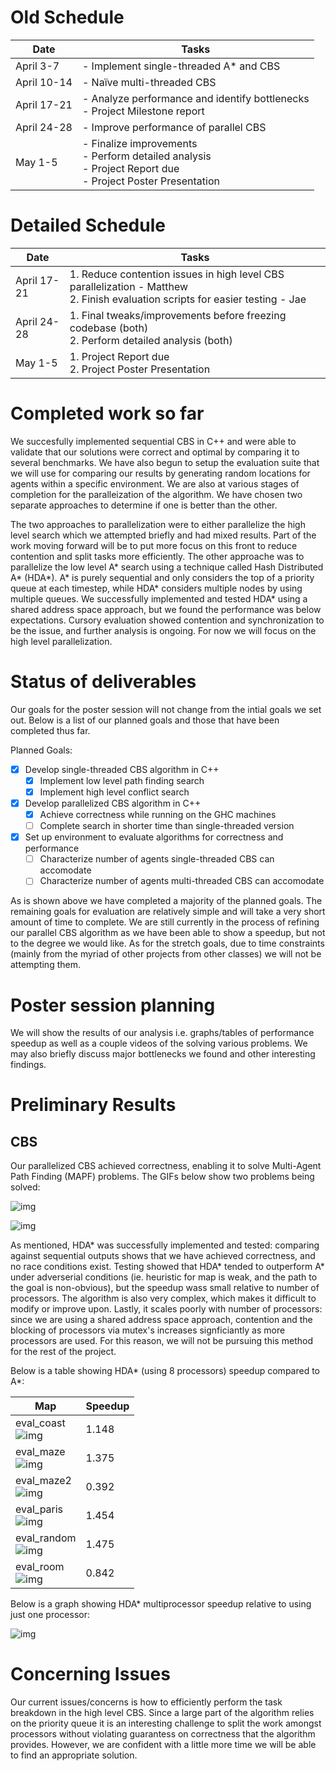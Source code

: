 <!-- Make sure your project schedule on your main project page is up to date with work completed so far, and well as with a revised plan of work for the coming weeks. As by this time you should have a good understanding of what is required to complete your project, 

I want to see a very detailed schedule for the coming weeks. I suggest breaking time down into half-week increments. Each increment should have at least one task, and for each task put a person’s name on it. -->

# Old Schedule
| Date      | Tasks |
| ----------- | ----------- |
| April 3-7      | - Implement single-threaded A* and CBS       |
| April 10-14   | - Naïve multi-threaded CBS        |
| April 17-21 | - Analyze performance and identify bottlenecks<br>- Project Milestone report |
| April 24-28 | - Improve performance of parallel CBS |
| May 1-5 | - Finalize improvements <br> - Perform detailed analysis <br> - Project Report due <br> - Project Poster Presentation |

# Detailed Schedule
| Date     | Tasks |
| -------- | ----- |
| April 17-21          | 1. Reduce contention issues in high level CBS parallelization - Matthew <br> 2. Finish evaluation scripts for easier testing - Jae |
| April 24-28 | 1. Final tweaks/improvements before freezing codebase (both) <br> 2. Perform detailed analysis (both)                              |
|   May 1-5   | 1. Project Report due <br> 2. Project Poster Presentation                                                                          |

# Completed work so far
<!-- One to two paragraphs, summarize the work that you have completed so far.  -->

We succesfully implemented sequential CBS in C++ and were able to validate that our solutions were correct and optimal by comparing it to several benchmarks. We have also begun to setup the evaluation suite that we will use for comparing our results by generating random locations for agents within a specific environment. We are also at various stages of completion for the paralleization of the algorithm. We have chosen two separate approaches to determine if one is better than the other.

The two approaches to parallelization were to either parallelize the high level search which we attempted briefly and had mixed results. Part of the work moving forward will be to put more focus on this front to reduce contention and split tasks more efficiently. The other approache was to parallelize the low level A* search using a technique called Hash Distributed A* (HDA*). A* is purely sequential and only considers the top of a priority queue at each timestep, while HDA* considers multiple nodes by using multiple queues. We successfully implemented and tested HDA* using a shared address space approach, but we found the performance was below expectations. Cursory evaluation showed contention and synchronization to be the issue, and further analysis is ongoing. For now we will focus on the high level parallelization.


# Status of deliverables
<!-- Describe how you are doing with respect to the goals and deliverables stated in your proposal. Do you still believe you will be able to produce all your deliverables? If not, why? What about the ”nice to haves”? In your milestone writeup we want a new list of goals that you plan to hit for the poster session. -->

Our goals for the poster session will not change from the intial goals we set out. Below is a list of our planned goals and those that have been completed thus far.

Planned Goals:
- [x] Develop single-threaded CBS algorithm in C++
    - [x] Implement low level path finding search
    - [x] Implement high level conflict search
- [x] Develop parallelized CBS algorithm in C++
    - [x] Achieve correctness while running on the GHC machines
    - [ ] Complete search in shorter time than single-threaded version
- [x] Set up environment to evaluate algorithms for correctness and performance
    - [ ] Characterize number of agents single-threaded CBS can accomodate
    - [ ] Characterize number of agents multi-threaded CBS can accomodate

As is shown above we have completed a majority of the planned goals. The remaining goals for evaluation are relatively simple and will take a very short amount of time to complete. We are still currently in the process of refining our parallel CBS algorithm as we have been able to show a speedup, but not to the degree we would like. As for the stretch goals, due to time constraints (mainly from the myriad of other projects from other classes) we will not be attempting them.

# Poster session planning
<!-- What do you plan to show at the poster session? Will it be a demo? Will it be a graph? -->
We will show the results of our analysis i.e. graphs/tables of performance speedup as well as a couple videos of the solving various problems. We may also briefly discuss major bottlenecks we found and other interesting findings.


# Preliminary Results
<!-- Do you have preliminary results at this time? If so, it would be great to included them in your milestone write-up. -->
## CBS
Our parallelized CBS achieved correctness, enabling it to solve Multi-Agent Path Finding (MAPF) problems. The GIFs below show two problems being solved:

![img](images/CBS_test_53.gif)

![img](images/CBS_test_56.gif)

As mentioned, HDA* was successfully implemented and tested: comparing against sequential outputs shows that we have achieved correctness, and no race conditions exist. Testing showed that HDA* tended to outperform A* under adverserial conditions (ie. heuristic for map is weak, and the path to the goal is non-obvious), but the speedup wass small relative to number of processors. The algorithm is also very complex, which makes it difficult to modify or improve upon. Lastly, it scales poorly with number of processors: since we are using a shared address space approach, contention and the blocking of processors via mutex's increases signficiantly as more processors are used. For this reason, we will not be pursuing this method for the rest of the project.

Below is a table showing HDA* (using 8 processors) speedup compared to A*:

|Map | Speedup |
|---|---|
|eval_coast  <br> ![img](images/eval_coast.png)| 1.148 |
|eval_maze   <br> ![img](images/eval_maze.png)| 1.375 |
|eval_maze2  <br> ![img](images/eval_maze2.png)| 0.392 |
|eval_paris  <br> ![img](images/eval_paris.png)| 1.454 |
|eval_random <br> ![img](images/eval_random.png)| 1.475 |
|eval_room   <br> ![img](images/eval_room.png)| 0.842 |

Below is a graph showing HDA* multiprocessor speedup relative to using just one processor:

![img](images/hdastar_speedup_vs_numprocs.png)


# Concerning Issues
<!-- ### List the issues that concern you the most. Are there any remaining unknowns (things you simply don’t know how to solve, or resource you don’t know how to get) or is it just a matter of coding and doing the work? If you do not wish to put this information on a public web site you are welcome to email the staff directly. -->
Our current issues/concerns is how to efficiently perform the task breakdown in the high level CBS. Since a large part of the algorithm relies on the priority queue it is an interesting challenge to split the work amongst processors without violating guarantess on correctness that the algorithm provides. However, we are confident with a little more time we will be able to find an appropriate solution.
